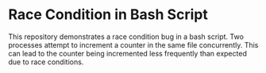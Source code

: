 # Race Condition in Bash Script

This repository demonstrates a race condition bug in a bash script.  Two processes attempt to increment a counter in the same file concurrently. This can lead to the counter being incremented less frequently than expected due to race conditions.